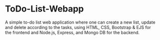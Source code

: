 # ToDo-List-Webapp
A simple to-do list web application where one can create a new list, update and delete according to the tasks, using HTML, CSS, Bootstrap & EJS for the frontend and Node.js, Express, and Mongo DB for the backend.
